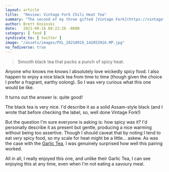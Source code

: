 ```yaml
---
layout: article
title:  "Review: Vintage Fork Chili Heat Tea"
summary: "The second of my three gifted [Vintage Fork](https://vintagefork.ca/) savoury teas.  This one:  Chili Heat"
author: Brett Kosinski
date:   2021-09-16 08:22:26 -0600
category: [ food ]
syndicate_to: [ twitter ]
image: "/assets/images/PXL_20210916_142053916.MP.jpg"
no_fediverse: true
---
```


> Smooth black tea that packs a punch of spicy heat.

Anyone who knows me knows I absolutely love wickedly spicy food.  I also happen to enjoy a nice black tea from time to time (though given the choice I prefer a fragrant, earthy oolong).  So I was very curious what this one would be like.

It turns out the answer is: quite good!

The black tea is very nice.  I'd describe it as a solid Assam-style black (and I wrote that before checking the label, so, well done Vintage Fork!)

But the question I'm sure everyone is asking is: how spicy was it?  I'd personally describe it as present but gentle, producing a nice warming without being too assertive.  Though I should caveat that by noting I tend to eat *very* spicy food, so my scale for heat might be a little... askew.  As was the case with the [Garlic Tea](2021-08-28-review-garlic-tea.md), I was genuinely surprised how well this pairing worked.

All in all, I really enjoyed this one, and unlike their Garlic Tea, I can see enjoying this at any time, even when I'm not eating a savoury meal.
